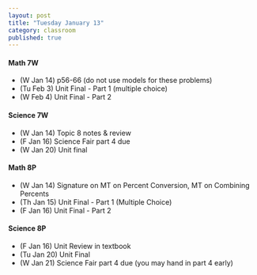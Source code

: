 ```yaml
---
layout: post
title: "Tuesday January 13"
category: classroom
published: true
---
```


#### Math 7W
* (W Jan 14) p56-66 (do not use models for these problems)
* (Tu Feb 3) Unit Final - Part 1 (multiple choice)
* (W Feb 4) Unit Final - Part 2 

#### Science 7W
* (W Jan 14) Topic 8 notes & review
* (F Jan 16) Science Fair part 4 due
* (W Jan 20) Unit final

#### Math 8P
* (W Jan 14) Signature on MT on Percent Conversion, MT on Combining Percents
* (Th Jan 15) Unit Final - Part 1 (Multiple Choice)
* (F Jan 16) Unit Final - Part 2 

#### Science 8P
* (F Jan 16) Unit Review in textbook
* (Tu Jan 20) Unit Final
* (W Jan 21) Science Fair part 4 due (you may hand in part 4 early)
